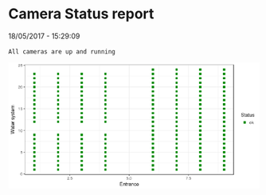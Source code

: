 Camera Status report
================
18/05/2017 - 15:29:09

    All cameras are up and running

![](camreport_files/figure-markdown_github/unnamed-chunk-2-1.png)
